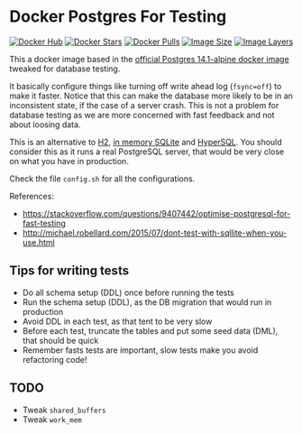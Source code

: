 # Docker Postgres For Testing

[![Docker Hub](https://img.shields.io/badge/docker-ready-blue.svg)](https://registry.hub.docker.com/u/dhlparcel/docker-postgres-for-testing/)
[![Docker Stars](https://img.shields.io/docker/stars/dhlparcel/docker-postgres-for-testing.svg)](https://registry.hub.docker.com/u/dhlparcel/docker-postgres-for-testing/)
[![Docker Pulls](https://img.shields.io/docker/pulls/dhlparcel/docker-postgres-for-testing.svg)](https://registry.hub.docker.com/u/dhlparcel/docker-postgres-for-testing/)
[![Image Size](https://img.shields.io/imagelayers/image-size/dhlparcel/docker-postgres-for-testing/latest.svg)](https://imagelayers.io/?images=dhlparcel/docker-postgres-for-testing:latest)
[![Image Layers](https://img.shields.io/imagelayers/layers/dhlparcel/docker-postgres-for-testing/latest.svg)](https://imagelayers.io/?images=dhlparcel/docker-postgres-for-testing:latest)

This a docker image based in the [official Postgres 14.1-alpine docker image](https://registry.hub.docker.com/_/postgres/) tweaked for database testing.

It basically configure things like turning off write ahead log (`fsync=off`) to make it faster. Notice that this can make the database more likely to be in an inconsistent state, if the case of a server crash. This is not a problem for database testing as we are more concerned with fast feedback and not about loosing data.

This is an alternative to [H2](http://www.h2database.com/html/main.html), [in memory SQLite](https://www.sqlite.org/inmemorydb.html) and [HyperSQL](http://hsqldb.org/). You should consider this as it runs a real PostgreSQL server, that would be very close on what you have in production.

Check the file `config.sh` for all the configurations.

References:

- https://stackoverflow.com/questions/9407442/optimise-postgresql-for-fast-testing
- http://michael.robellard.com/2015/07/dont-test-with-sqllite-when-you-use.html

## Tips for writing tests

- Do all schema setup (DDL) once before running the tests
- Run the schema setup (DDL), as the DB migration that would run in production
- Avoid DDL in each test, as that tent to be very slow
- Before each test, truncate the tables and put some seed data (DML), that should be quick
- Remember fasts tests are important, slow tests make you avoid refactoring code!

## TODO

- Tweak `shared_buffers`
- Tweak `work_mem`
